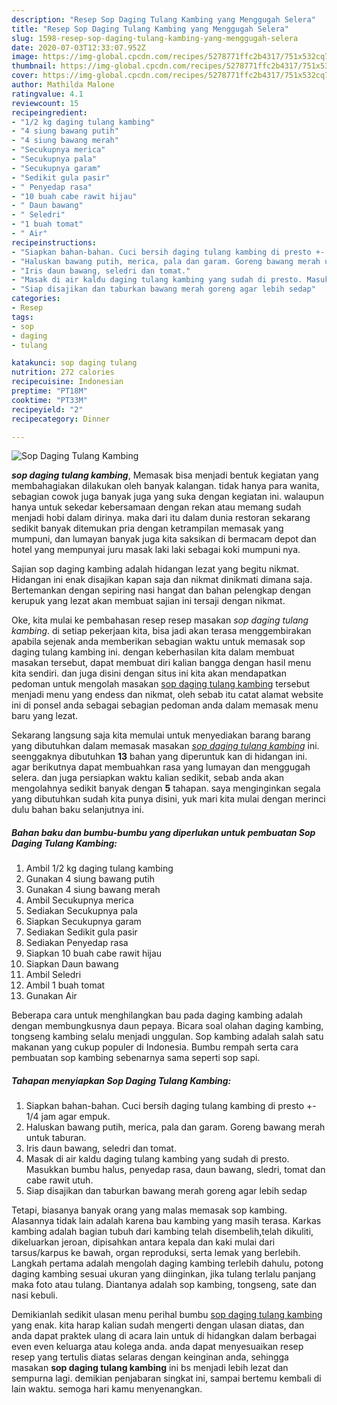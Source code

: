 ```yaml
---
description: "Resep Sop Daging Tulang Kambing yang Menggugah Selera"
title: "Resep Sop Daging Tulang Kambing yang Menggugah Selera"
slug: 1598-resep-sop-daging-tulang-kambing-yang-menggugah-selera
date: 2020-07-03T12:33:07.952Z
image: https://img-global.cpcdn.com/recipes/5278771ffc2b4317/751x532cq70/sop-daging-tulang-kambing-foto-resep-utama.jpg
thumbnail: https://img-global.cpcdn.com/recipes/5278771ffc2b4317/751x532cq70/sop-daging-tulang-kambing-foto-resep-utama.jpg
cover: https://img-global.cpcdn.com/recipes/5278771ffc2b4317/751x532cq70/sop-daging-tulang-kambing-foto-resep-utama.jpg
author: Mathilda Malone
ratingvalue: 4.1
reviewcount: 15
recipeingredient:
- "1/2 kg daging tulang kambing"
- "4 siung bawang putih"
- "4 siung bawang merah"
- "Secukupnya merica"
- "Secukupnya pala"
- "Secukupnya garam"
- "Sedikit gula pasir"
- " Penyedap rasa"
- "10 buah cabe rawit hijau"
- " Daun bawang"
- " Seledri"
- "1 buah tomat"
- " Air"
recipeinstructions:
- "Siapkan bahan-bahan. Cuci bersih daging tulang kambing di presto +- 1/4 jam agar empuk."
- "Haluskan bawang putih, merica, pala dan garam. Goreng bawang merah untuk taburan."
- "Iris daun bawang, seledri dan tomat."
- "Masak di air kaldu daging tulang kambing yang sudah di presto. Masukkan bumbu halus, penyedap rasa, daun bawang, sledri, tomat dan cabe rawit utuh."
- "Siap disajikan dan taburkan bawang merah goreng agar lebih sedap"
categories:
- Resep
tags:
- sop
- daging
- tulang

katakunci: sop daging tulang 
nutrition: 272 calories
recipecuisine: Indonesian
preptime: "PT18M"
cooktime: "PT33M"
recipeyield: "2"
recipecategory: Dinner

---
```



![Sop Daging Tulang Kambing](https://img-global.cpcdn.com/recipes/5278771ffc2b4317/751x532cq70/sop-daging-tulang-kambing-foto-resep-utama.jpg)

<b><i>sop daging tulang kambing</i></b>, Memasak bisa menjadi bentuk kegiatan yang membahagiakan dilakukan oleh banyak kalangan. tidak hanya para wanita, sebagian cowok juga banyak juga yang suka dengan kegiatan ini. walaupun hanya untuk sekedar kebersamaan dengan rekan atau memang sudah menjadi hobi dalam dirinya. maka dari itu dalam dunia restoran sekarang sedikit banyak ditemukan pria dengan ketrampilan memasak yang mumpuni, dan lumayan banyak juga kita saksikan di bermacam depot dan hotel yang mempunyai juru masak laki laki sebagai koki mumpuni nya.

Sajian sop daging kambing adalah hidangan lezat yang begitu nikmat. Hidangan ini enak disajikan kapan saja dan nikmat dinikmati dimana saja. Bertemankan dengan sepiring nasi hangat dan bahan pelengkap dengan kerupuk yang lezat akan membuat sajian ini tersaji dengan nikmat.

Oke, kita mulai ke pembahasan resep resep masakan <i>sop daging tulang kambing</i>. di setiap pekerjaan kita, bisa jadi akan terasa menggembirakan apabila sejenak anda memberikan sebagian waktu untuk memasak sop daging tulang kambing ini. dengan keberhasilan kita dalam membuat masakan tersebut, dapat membuat diri kalian bangga dengan hasil menu kita sendiri. dan juga disini dengan situs ini kita akan mendapatkan pedoman untuk mengolah masakan <u>sop daging tulang kambing</u> tersebut menjadi menu yang endess dan nikmat, oleh sebab itu catat alamat website ini di ponsel anda sebagai sebagian pedoman anda dalam memasak menu baru yang lezat.


Sekarang langsung saja kita memulai untuk menyediakan barang barang yang dibutuhkan dalam memasak masakan <u><i>sop daging tulang kambing</i></u> ini. seenggaknya dibutuhkan <b>13</b> bahan yang diperuntuk kan di hidangan ini. agar berikutnya dapat membuahkan rasa yang lumayan dan menggugah selera. dan juga persiapkan waktu kalian sedikit, sebab anda akan mengolahnya sedikit banyak dengan <b>5</b> tahapan. saya menginginkan segala yang dibutuhkan sudah kita punya disini, yuk mari kita mulai dengan merinci dulu bahan baku selanjutnya ini.

<!--inarticleads1-->

##### Bahan baku dan bumbu-bumbu yang diperlukan untuk pembuatan Sop Daging Tulang Kambing:

1. Ambil 1/2 kg daging tulang kambing
1. Gunakan 4 siung bawang putih
1. Gunakan 4 siung bawang merah
1. Ambil Secukupnya merica
1. Sediakan Secukupnya pala
1. Siapkan Secukupnya garam
1. Sediakan Sedikit gula pasir
1. Sediakan  Penyedap rasa
1. Siapkan 10 buah cabe rawit hijau
1. Siapkan  Daun bawang
1. Ambil  Seledri
1. Ambil 1 buah tomat
1. Gunakan  Air


Beberapa cara untuk menghilangkan bau pada daging kambing adalah dengan membungkusnya daun pepaya. Bicara soal olahan daging kambing, tongseng kambing selalu menjadi unggulan. Sop kambing adalah salah satu makanan yang cukup populer di Indonesia. Bumbu rempah serta cara pembuatan sop kambing sebenarnya sama seperti sop sapi. 

<!--inarticleads2-->

##### Tahapan menyiapkan Sop Daging Tulang Kambing:

1. Siapkan bahan-bahan. Cuci bersih daging tulang kambing di presto +- 1/4 jam agar empuk.
1. Haluskan bawang putih, merica, pala dan garam. Goreng bawang merah untuk taburan.
1. Iris daun bawang, seledri dan tomat.
1. Masak di air kaldu daging tulang kambing yang sudah di presto. Masukkan bumbu halus, penyedap rasa, daun bawang, sledri, tomat dan cabe rawit utuh.
1. Siap disajikan dan taburkan bawang merah goreng agar lebih sedap


Tetapi, biasanya banyak orang yang malas memasak sop kambing. Alasannya tidak lain adalah karena bau kambing yang masih terasa. Karkas kambing adalah bagian tubuh dari kambing telah disembelih,telah dikuliti, dikeluarkan jeroan, dipisahkan antara kepala dan kaki mulai dari tarsus/karpus ke bawah, organ reproduksi, serta lemak yang berlebih. Langkah pertama adalah mengolah daging kambing terlebih dahulu, potong daging kambing sesuai ukuran yang diinginkan, jika tulang terlalu panjang maka foto atau tulang. Diantanya adalah sop kambing, tongseng, sate dan nasi kebuli. 

Demikianlah sedikit ulasan menu perihal bumbu <u>sop daging tulang kambing</u> yang enak. kita harap kalian sudah mengerti dengan ulasan diatas, dan anda dapat praktek ulang di acara lain untuk di hidangkan dalam berbagai even even keluarga atau kolega anda. anda dapat menyesuaikan resep resep yang tertulis diatas selaras dengan keinginan anda, sehingga masakan <b>sop daging tulang kambing</b> ini bs menjadi lebih lezat dan sempurna lagi. demikian penjabaran singkat ini, sampai bertemu kembali di lain waktu. semoga hari kamu menyenangkan.
